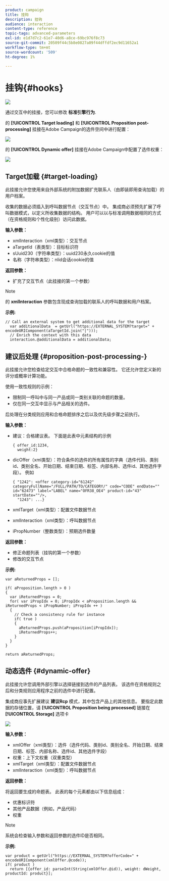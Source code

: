 ```yaml
---
product: campaign
title: 挂钩
description: 挂钩
audience: interaction
content-type: reference
topic-tags: advanced-parameters
exl-id: e1d7d7c2-61e7-40d6-a8ce-69bc976f8c73
source-git-commit: 20509f44c5b8e0827a09f44dffdf2ec9d11652a1
workflow-type: tm+mt
source-wordcount: '509'
ht-degree: 1%

---
```


# 挂钩{#hooks}

![](../../assets/v7-only.svg)

通过交互中的挂接，您可以修改 **标准引擎行为**.

的 **[!UICONTROL Target loading]** 和 **[!UICONTROL Proposition post-processing]** 挂接在Adobe Campaign的选件空间中进行配置：

![](assets/interaction_hooks_1.png)

的 **[!UICONTROL Dynamic offer]** 挂接在Adobe Campaign中配置了选件权重：

![](assets/interaction_hooks_2.png)

## Target加载 {#target-loading}

此挂接允许您使用来自外部系统的附加数据扩充联系人（由即装即用查询加载）的用户档案。

收集的数据必须插入到呼叫数据节点（交互节点）中。 集成商必须预先扩展了呼叫数据模式，以定义所收集数据的结构。 用户可以以与标准调用数据相同的方式（在资格规则和个性化级别）访问此数据。

**输入参数：**

* xmlInteraction（xml类型）：交互节点
* aTargetId（表类型）：目标标识符
* sUuid230（字符串类型）：uuid230永久cookie的值
* 名称（字符串类型）：nlid会话cookie的值

**返回参数：**

* 扩充了交互节点（此挂接的第一个参数）

>[!NOTE]
>
>的 **xmlInteraction** 参数包含现成查询加载的联系人的呼叫数据和用户档案。

**示例:**

```
// Call an external system to get additional data for the target
  var additionalData  = getUrl("https://EXTERNAL_SYSTEM?target=" + encodeURIComponent(aTargetId.join("|")));
  // Enrich the context with this data
  interaction.@additionalData = additionalData;
```

## 建议后处理 {#proposition-post-processing-}

此挂接允许您检查给定交互中合格命题的一致性和兼容性。 它还允许您定义新的评分或概率计算功能。

使用一致性规则的示例：

* 限制同一呼叫中与同一产品或同一类别关联的命题的数量。
* 仅在同一交互中显示与产品相关的选件。

后处理在分类规则应用和合格命题排序之后以及优先级步骤之前执行。

**输入参数：**

* 建议：合格建议表。 下面是此表中元素结构的示例

   ```
   { offer_id:1234,
     weight:2}
   ```

* dicOffer（xml类型）：符合条件的选件的所有属性的字典（选件代码、类别id、类别全名、开始日期、结束日期、标签、内部名称、选件id、其他选件字段）。 例如

   ```
   { "1242": <offer category-id="61242" categoryFullName="/FULL/PATH/TO/CATEGORY/" code="CODE" endDate="" id="62473" label="LABEL" name="OFR38_OE4" product-id="43" startDate=""/>,
     "1243": ...}
   ```

* xmlTarget（xml类型）：配置文件数据节点
* xmlInteraction（xml类型）：呼叫数据节点
* iPropNumber（整数类型）：预期选件数量

**返回参数：**

* 修正命题列表（挂钩的第一个参数）
* 修改的交互节点

**示例:**

```
var aReturnedProps = [];

if( aProposition.length > 0 )
{
  var iReturnedProps = 0;
  for( var iPropIdx = 0; iPropIdx < aProposition.length && iReturnedProps < iPropNumber; iPropIdx ++ )
  {
    // Check a consistency rule for instance
    if( true )
    {
      aReturnedProps.push(aProposition[iPropIdx]);
      iReturnedProps++;
    }
  }
}

return aReturnedProps;
```

## 动态选件 {#dynamic-offer}

此挂接允许您调用外部引擎以选择链接到选件的产品列表。 该选件在资格规则之后和分类规则应用程序之前的选件中进行配置。

集成商应事先扩展建议 **建议Rcp** 模式，其中包含产品上的其他信息。 要指定此数据的存储位置，请 **[!UICONTROL Proposition being processed]** 链接在 **[!UICONTROL Storage]** 选项卡

![](assets/interaction_hooks_3.png)

**输入参数：**

* xmlOffer（xml类型）：选件（选件代码、类别id、类别全名、开始日期、结束日期、标签、内部名称、选件id、其他选件字段）
* 权重：上下文权重（双重类型）
* xmlTarget（xml类型）：配置文件数据节点
* xmlInteraction（xml类型）：呼叫数据节点

**返回参数：**

将返回要生成的命题表。 此表的每个元素都由以下信息组成：

* 优惠标识符
* 其他产品数据（例如，产品代码）
* 权重

>[!NOTE]
>
>系统会检查输入参数和返回参数的选件ID是否相同。

**示例:**

```
var product = getUrl("https://EXTERNAL_SYSTEM?offerCode=" + encodeURIComponent(xmlOffer.@code));
if( product )
  return [{offer_id: parseInt(String(xmlOffer.@id)), weight: dWeight, productId: product}];
```
